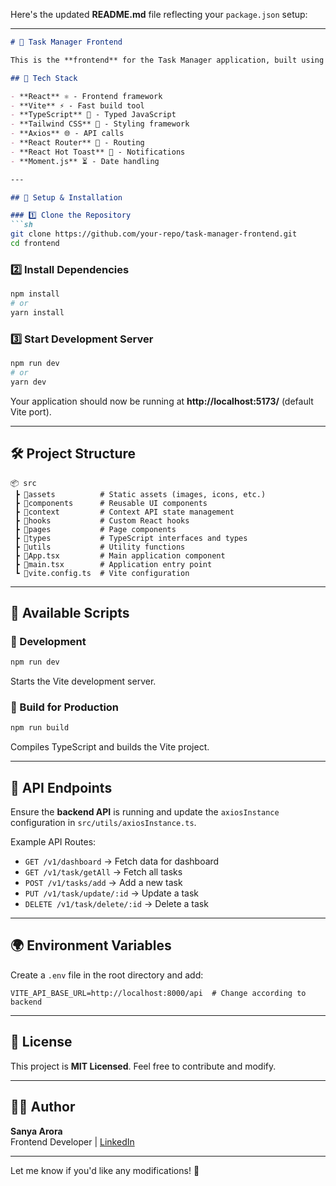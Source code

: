 Here's the updated **README.md** file reflecting your `package.json` setup:  

---

```md
# 📝 Task Manager Frontend

This is the **frontend** for the Task Manager application, built using **React, Vite, and TypeScript**.

## 🚀 Tech Stack

- **React** ⚛️ - Frontend framework
- **Vite** ⚡ - Fast build tool
- **TypeScript** 🦾 - Typed JavaScript
- **Tailwind CSS** 🎨 - Styling framework
- **Axios** 🌐 - API calls
- **React Router** 🔀 - Routing
- **React Hot Toast** 🔔 - Notifications
- **Moment.js** ⏳ - Date handling

---

## 📌 Setup & Installation

### 1️⃣ Clone the Repository
```sh
git clone https://github.com/your-repo/task-manager-frontend.git
cd frontend
```

### 2️⃣ Install Dependencies
```sh
npm install
# or
yarn install
```

### 3️⃣ Start Development Server
```sh
npm run dev
# or
yarn dev
```
Your application should now be running at **http://localhost:5173/** (default Vite port).

---

## 🛠 Project Structure

```
📦 src
 ┣ 📂assets          # Static assets (images, icons, etc.)
 ┣ 📂components      # Reusable UI components
 ┣ 📂context         # Context API state management
 ┣ 📂hooks           # Custom React hooks
 ┣ 📂pages           # Page components
 ┣ 📂types           # TypeScript interfaces and types
 ┣ 📂utils           # Utility functions
 ┣ 📜App.tsx         # Main application component
 ┣ 📜main.tsx        # Application entry point
 ┗ 📜vite.config.ts  # Vite configuration
```

---

## 🔧 Available Scripts

### 🚀 Development
```sh
npm run dev
```
Starts the Vite development server.

### 🔨 Build for Production
```sh
npm run build
```
Compiles TypeScript and builds the Vite project.

---

## 📡 API Endpoints

Ensure the **backend API** is running and update the `axiosInstance` configuration in `src/utils/axiosInstance.ts`.

Example API Routes:
- `GET /v1/dashboard` → Fetch data for dashboard
- `GET /v1/task/getAll` → Fetch all tasks
- `POST /v1/tasks/add` → Add a new task
- `PUT /v1/task/update/:id` → Update a task
- `DELETE /v1/task/delete/:id` → Delete a task

---

## 🌍 Environment Variables

Create a `.env` file in the root directory and add:

```
VITE_API_BASE_URL=http://localhost:8000/api  # Change according to backend
```

---

## 📜 License
This project is **MIT Licensed**. Feel free to contribute and modify.

---

## 👨‍💻 Author
**Sanya Arora**  
Frontend Developer | [LinkedIn](https://www.linkedin.com/in/sanya15arora)

---

Let me know if you'd like any modifications! 🚀

